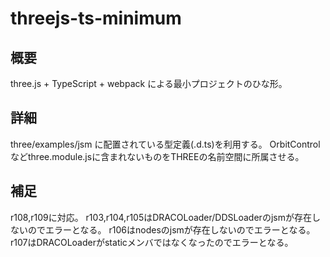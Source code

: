 # threejs-ts-minimum

## 概要

three.js + TypeScript + webpack による最小プロジェクトのひな形。

## 詳細

three/examples/jsm に配置されている型定義(.d.ts)を利用する。
OrbitControlなどthree.module.jsに含まれないものをTHREEの名前空間に所属させる。

## 補足

r108,r109に対応。
r103,r104,r105はDRACOLoader/DDSLoaderのjsmが存在しないのでエラーとなる。
r106はnodesのjsmが存在しないのでエラーとなる。
r107はDRACOLoaderがstaticメンバではなくなったのでエラーとなる。

